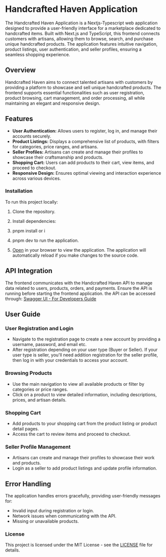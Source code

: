 # Handcrafted Haven Application

The Handcrafted Haven Application is a Nextjs-Typescript web application designed to provide a user-friendly interface for a marketplace dedicated to handcrafted items. Built with Next.js and TypeScript, this frontend connects customers with artisans, allowing them to browse, search, and purchase unique handcrafted products. The application features intuitive navigation, product listings, user authentication, and seller profiles, ensuring a seamless shopping experience.

## Overview

Handcrafted Haven aims to connect talented artisans with customers by providing a platform to showcase and sell unique handcrafted products. The frontend supports essential functionalities such as user registration, product browsing, cart management, and order processing, all while maintaining an elegant and responsive design.

## Features

- **User Authentication:** Allows users to register, log in, and manage their accounts securely.
- **Product Listings:** Displays a comprehensive list of products, with filters for categories, price ranges, and artisans.
- **Seller Profiles:** Artisans can create and manage their profiles to showcase their craftsmanship and products.
- **Shopping Cart:** Users can add products to their cart, view items, and proceed to checkout.
- **Responsive Design:** Ensures optimal viewing and interaction experience across various devices.


### Installation
To run this project locally:
1. Clone the repository.
2. Install dependencies:
3. pnpm install or i
4. pnpm dev to run the application.

5. [Open](http://localhost:3000) in your browser to view the application. The application will automatically reload if you make changes to the source code.

## API Integration
The frontend communicates with the Handcrafted Haven API to manage data related to users, products, orders, and payments. Ensure the API is running before starting the frontend application. the API can be accessed through:
[Swagger UI - For Developers Guide](https://handcrafted-haven-api.onrender.com/api-docs/)


## User Guide

### User Registration and Login
- Navigate to the registration page to create a new account by providing a username, password, and email etc.
- After registration depending on your user type (Buyer or Seller). If your user type is seller, you'll need addition registration for the seller profile, then log in with your credentials to access your account.

### Browsing Products
- Use the main navigation to view all available products or filter by categories or price ranges.
- Click on a product to view detailed information, including descriptions, prices, and artisan details.

### Shopping Cart
- Add products to your shopping cart from the product listing or product detail pages.
- Access the cart to review items and proceed to checkout.

### Seller Profile Management
- Artisans can create and manage their profiles to showcase their work and products.
- Login as a seller to add product listings and update profile information.

## Error Handling
The application handles errors gracefully, providing user-friendly messages for:

- Invalid input during registration or login.
- Network issues when communicating with the API.
- Missing or unavailable products.

### License

This project is licensed under the MIT License - see the [LICENSE](/handcrafted-haven/docs/LICENSE) file for details.